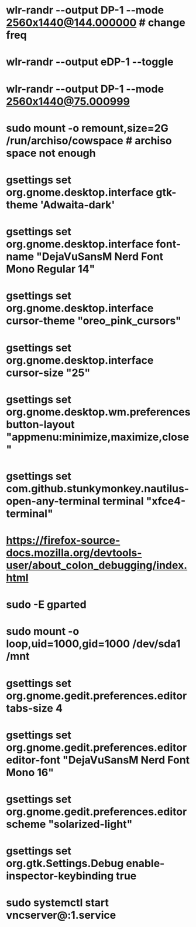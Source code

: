 # wlr-randr --output DP-1 --mode 2560x1440@144.000000 # change freq
# wlr-randr --output eDP-1 --toggle
# wlr-randr --output DP-1 --mode 2560x1440@75.000999
# sudo mount -o remount,size=2G /run/archiso/cowspace # archiso space not enough
# gsettings set org.gnome.desktop.interface gtk-theme 'Adwaita-dark'
# gsettings set org.gnome.desktop.interface font-name "DejaVuSansM Nerd Font Mono Regular 14"
# gsettings set org.gnome.desktop.interface cursor-theme "oreo_pink_cursors"
# gsettings set org.gnome.desktop.interface cursor-size "25"
# gsettings set org.gnome.desktop.wm.preferences button-layout "appmenu:minimize,maximize,close"
# gsettings set com.github.stunkymonkey.nautilus-open-any-terminal terminal "xfce4-terminal"
# https://firefox-source-docs.mozilla.org/devtools-user/about_colon_debugging/index.html
# sudo -E gparted
# sudo mount -o loop,uid=1000,gid=1000 /dev/sda1 /mnt
# gsettings set org.gnome.gedit.preferences.editor tabs-size 4
# gsettings set org.gnome.gedit.preferences.editor editor-font "DejaVuSansM Nerd Font Mono 16"
# gsettings set org.gnome.gedit.preferences.editor scheme "solarized-light"
# gsettings set org.gtk.Settings.Debug enable-inspector-keybinding true
# sudo systemctl start vncserver@:1.service

